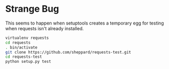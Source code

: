 # Strange Bug
This seems to happen when setuptools creates a temporary egg for testing when
requests isn't already installed.

```bash
virtualenv requests
cd requests
. bin/activate
git clone https://github.com/sheppard/requests-test.git
cd requests-test
python setup.py test
```
